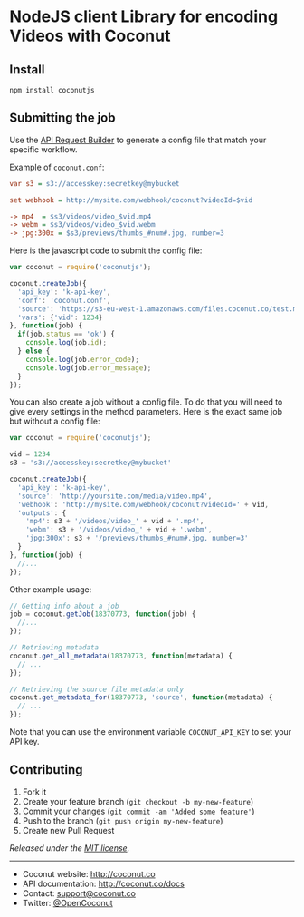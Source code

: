# NodeJS client Library for encoding Videos with Coconut

## Install

```console
npm install coconutjs
```

## Submitting the job

Use the [API Request Builder](https://app.coconut.co/job/new) to generate a config file that match your specific workflow.

Example of `coconut.conf`:

```ini
var s3 = s3://accesskey:secretkey@mybucket

set webhook = http://mysite.com/webhook/coconut?videoId=$vid

-> mp4  = $s3/videos/video_$vid.mp4
-> webm = $s3/videos/video_$vid.webm
-> jpg:300x = $s3/previews/thumbs_#num#.jpg, number=3
```

Here is the javascript code to submit the config file:

```javascript
var coconut = require('coconutjs');

coconut.createJob({
  'api_key': 'k-api-key',
  'conf': 'coconut.conf',
  'source': 'https://s3-eu-west-1.amazonaws.com/files.coconut.co/test.mp4',
  'vars': {'vid': 1234}
}, function(job) {
  if(job.status == 'ok') {
    console.log(job.id);
  } else {
    console.log(job.error_code);
    console.log(job.error_message);
  }
});
```

You can also create a job without a config file. To do that you will need to give every settings in the method parameters. Here is the exact same job but without a config file:

```javascript
var coconut = require('coconutjs');

vid = 1234
s3 = 's3://accesskey:secretkey@mybucket'

coconut.createJob({
  'api_key': 'k-api-key',
  'source': 'http://yoursite.com/media/video.mp4',
  'webhook': 'http://mysite.com/webhook/coconut?videoId=' + vid,
  'outputs': {
    'mp4': s3 + '/videos/video_' + vid + '.mp4',
    'webm': s3 + '/videos/video_' + vid + '.webm',
    'jpg:300x': s3 + '/previews/thumbs_#num#.jpg, number=3'
  }
}, function(job) {
  //...
});
```

Other example usage:

```javascript
// Getting info about a job
job = coconut.getJob(18370773, function(job) {
  //...
});

// Retrieving metadata
coconut.get_all_metadata(18370773, function(metadata) {
  // ...
});

// Retrieving the source file metadata only
coconut.get_metadata_for(18370773, 'source', function(metadata) {
  // ...
});
```

Note that you can use the environment variable `COCONUT_API_KEY` to set your API key.

## Contributing

1. Fork it
2. Create your feature branch (`git checkout -b my-new-feature`)
3. Commit your changes (`git commit -am 'Added some feature'`)
4. Push to the branch (`git push origin my-new-feature`)
5. Create new Pull Request


*Released under the [MIT license](http://www.opensource.org/licenses/mit-license.php).*

---

* Coconut website: http://coconut.co
* API documentation: http://coconut.co/docs
* Contact: [support@coconut.co](mailto:support@coconut.co)
* Twitter: [@OpenCoconut](http://twitter.com/opencoconut)
